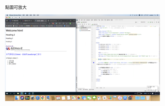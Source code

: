 點圖可放大

  <a href="https://github.com/iambjlu/JavaScript_Practice/blob/master/Class/week1_1110214/image.png?raw=true" target="_blank">

  <img src="https://github.com/iambjlu/JavaScript_Practice/blob/master/Class/week1_1110214/image.png?raw=true" />

</a>
